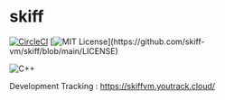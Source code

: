 # skiff
[![CircleCI](https://circleci.com/gh/skiff-vm/skiff/tree/main.svg?style=svg)](https://circleci.com/gh/skiff-vm/skiff/tree/main)
[![MIT License](https://img.shields.io/apm/l/atomic-design-ui.svg?)](https://github.com/skiff-vm/skiff/blob/main/LICENSE)

![C++](https://img.shields.io/badge/c++-%2300599C.svg?style=for-the-badge&logo=c%2B%2B&logoColor=white)

Development Tracking : https://skiffvm.youtrack.cloud/

